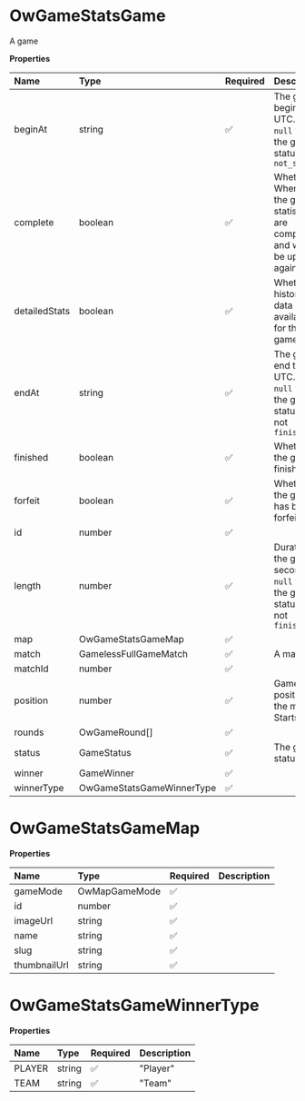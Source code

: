 # OwGameStatsGame

A game

**Properties**

| Name          | Type                      | Required | Description                                                                         |
| :------------ | :------------------------ | :------- | :---------------------------------------------------------------------------------- |
| beginAt       | string                    | ✅       | The game begin time, UTC. <br/>`null` when the game status is `not_started`         |
| complete      | boolean                   | ✅       | Whether When `true`, the game statistics are complete and will not be updated again |
| detailedStats | boolean                   | ✅       | Whether historical data is available for the game                                   |
| endAt         | string                    | ✅       | The game end time, UTC. <br/>`null` when the game status is not `finished`          |
| finished      | boolean                   | ✅       | Whether the game is finished                                                        |
| forfeit       | boolean                   | ✅       | Whether the game has been forfeited                                                 |
| id            | number                    | ✅       |                                                                                     |
| length        | number                    | ✅       | Duration of the game in seconds. <br/>`null` when the game status is not `finished` |
| map           | OwGameStatsGameMap        | ✅       |                                                                                     |
| match         | GamelessFullGameMatch     | ✅       | A match                                                                             |
| matchId       | number                    | ✅       |                                                                                     |
| position      | number                    | ✅       | Game position in the match. Starts at 1                                             |
| rounds        | OwGameRound[]             | ✅       |                                                                                     |
| status        | GameStatus                | ✅       | The game status                                                                     |
| winner        | GameWinner                | ✅       |                                                                                     |
| winnerType    | OwGameStatsGameWinnerType | ✅       |                                                                                     |

# OwGameStatsGameMap

**Properties**

| Name         | Type          | Required | Description |
| :----------- | :------------ | :------- | :---------- |
| gameMode     | OwMapGameMode | ✅       |             |
| id           | number        | ✅       |             |
| imageUrl     | string        | ✅       |             |
| name         | string        | ✅       |             |
| slug         | string        | ✅       |             |
| thumbnailUrl | string        | ✅       |             |

# OwGameStatsGameWinnerType

**Properties**

| Name   | Type   | Required | Description |
| :----- | :----- | :------- | :---------- |
| PLAYER | string | ✅       | "Player"    |
| TEAM   | string | ✅       | "Team"      |

<!-- This file was generated by liblab | https://liblab.com/ -->
